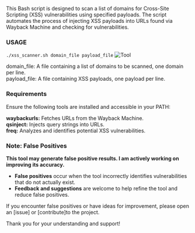 This Bash script is designed to scan a list of domains for Cross-Site Scripting (XSS) vulnerabilities using specified payloads. The script automates the process of injecting XSS payloads into URLs found via Wayback Machine and checking for vulnerabilities.


### USAGE
```./xss_scanner.sh domain_file payload_file```
![Tool](https://github.com/v3daxt/XXSCheck/assets/69508556/ff13fe09-62d6-4f1a-945a-a44cdde319f8)


domain_file: A file containing a list of domains to be scanned, one domain per line.  
payload_file: A file containing XSS payloads, one payload per line.  

### Requirements
Ensure the following tools are installed and accessible in your PATH:

**waybackurls:** Fetches URLs from the Wayback Machine.  
**qsinject:** Injects query strings into URLs.  
**freq:** Analyzes and identifies potential XSS vulnerabilities.  

### Note: False Positives

**This tool may generate false positive results. I am actively working on improving its accuracy.**  

- **False positives** occur when the tool incorrectly identifies vulnerabilities that do not actually exist.  
- **Feedback and suggestions** are welcome to help refine the tool and reduce false positives.  

If you encounter false positives or have ideas for improvement, please open an [issue] or [contribute]to the project.  

Thank you for your understanding and support!  
